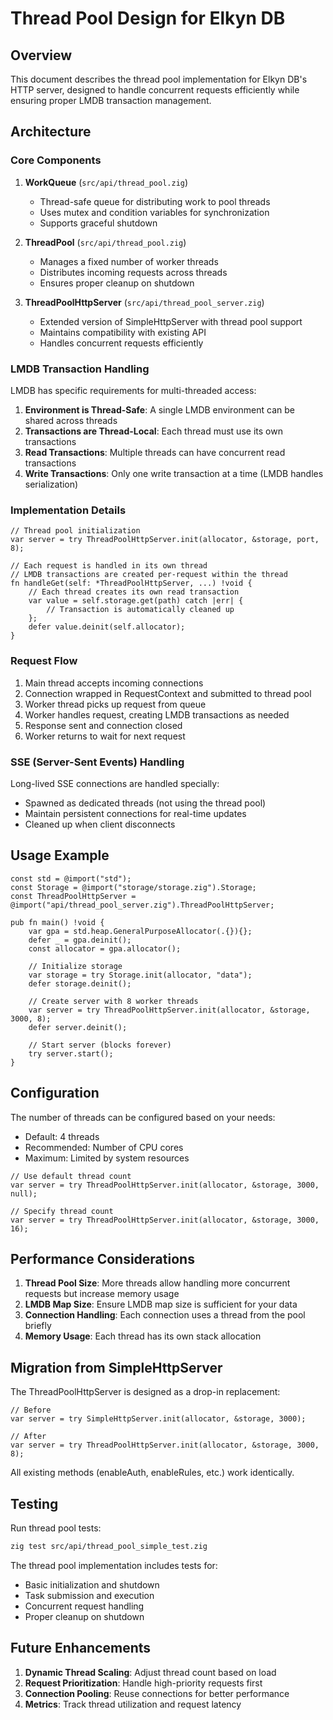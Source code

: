 # Thread Pool Design for Elkyn DB

## Overview

This document describes the thread pool implementation for Elkyn DB's HTTP server, designed to handle concurrent requests efficiently while ensuring proper LMDB transaction management.

## Architecture

### Core Components

1. **WorkQueue** (`src/api/thread_pool.zig`)
   - Thread-safe queue for distributing work to pool threads
   - Uses mutex and condition variables for synchronization
   - Supports graceful shutdown

2. **ThreadPool** (`src/api/thread_pool.zig`)
   - Manages a fixed number of worker threads
   - Distributes incoming requests across threads
   - Ensures proper cleanup on shutdown

3. **ThreadPoolHttpServer** (`src/api/thread_pool_server.zig`)
   - Extended version of SimpleHttpServer with thread pool support
   - Maintains compatibility with existing API
   - Handles concurrent requests efficiently

### LMDB Transaction Handling

LMDB has specific requirements for multi-threaded access:

1. **Environment is Thread-Safe**: A single LMDB environment can be shared across threads
2. **Transactions are Thread-Local**: Each thread must use its own transactions
3. **Read Transactions**: Multiple threads can have concurrent read transactions
4. **Write Transactions**: Only one write transaction at a time (LMDB handles serialization)

### Implementation Details

```zig
// Thread pool initialization
var server = try ThreadPoolHttpServer.init(allocator, &storage, port, 8);

// Each request is handled in its own thread
// LMDB transactions are created per-request within the thread
fn handleGet(self: *ThreadPoolHttpServer, ...) !void {
    // Each thread creates its own read transaction
    var value = self.storage.get(path) catch |err| {
        // Transaction is automatically cleaned up
    };
    defer value.deinit(self.allocator);
}
```

### Request Flow

1. Main thread accepts incoming connections
2. Connection wrapped in RequestContext and submitted to thread pool
3. Worker thread picks up request from queue
4. Worker handles request, creating LMDB transactions as needed
5. Response sent and connection closed
6. Worker returns to wait for next request

### SSE (Server-Sent Events) Handling

Long-lived SSE connections are handled specially:
- Spawned as dedicated threads (not using the thread pool)
- Maintain persistent connections for real-time updates
- Cleaned up when client disconnects

## Usage Example

```zig
const std = @import("std");
const Storage = @import("storage/storage.zig").Storage;
const ThreadPoolHttpServer = @import("api/thread_pool_server.zig").ThreadPoolHttpServer;

pub fn main() !void {
    var gpa = std.heap.GeneralPurposeAllocator(.{}){};
    defer _ = gpa.deinit();
    const allocator = gpa.allocator();

    // Initialize storage
    var storage = try Storage.init(allocator, "data");
    defer storage.deinit();

    // Create server with 8 worker threads
    var server = try ThreadPoolHttpServer.init(allocator, &storage, 3000, 8);
    defer server.deinit();

    // Start server (blocks forever)
    try server.start();
}
```

## Configuration

The number of threads can be configured based on your needs:
- Default: 4 threads
- Recommended: Number of CPU cores
- Maximum: Limited by system resources

```zig
// Use default thread count
var server = try ThreadPoolHttpServer.init(allocator, &storage, 3000, null);

// Specify thread count
var server = try ThreadPoolHttpServer.init(allocator, &storage, 3000, 16);
```

## Performance Considerations

1. **Thread Pool Size**: More threads allow handling more concurrent requests but increase memory usage
2. **LMDB Map Size**: Ensure LMDB map size is sufficient for your data
3. **Connection Handling**: Each connection uses a thread from the pool briefly
4. **Memory Usage**: Each thread has its own stack allocation

## Migration from SimpleHttpServer

The ThreadPoolHttpServer is designed as a drop-in replacement:

```zig
// Before
var server = try SimpleHttpServer.init(allocator, &storage, 3000);

// After
var server = try ThreadPoolHttpServer.init(allocator, &storage, 3000, 8);
```

All existing methods (enableAuth, enableRules, etc.) work identically.

## Testing

Run thread pool tests:
```bash
zig test src/api/thread_pool_simple_test.zig
```

The thread pool implementation includes tests for:
- Basic initialization and shutdown
- Task submission and execution
- Concurrent request handling
- Proper cleanup on shutdown

## Future Enhancements

1. **Dynamic Thread Scaling**: Adjust thread count based on load
2. **Request Prioritization**: Handle high-priority requests first
3. **Connection Pooling**: Reuse connections for better performance
4. **Metrics**: Track thread utilization and request latency